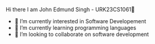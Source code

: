 Hi there I am John Edmund Singh - URK23CS1061👋


- 🔭 I’m currently interested in Software Developement
- 🌱 I’m currently learning programming languages
- 👯 I’m looking to collaborate on software development

